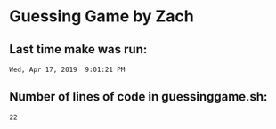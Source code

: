 # Guessing Game by Zach

## Last time make was run:
```
Wed, Apr 17, 2019  9:01:21 PM
```

## Number of lines of code in guessinggame.sh:
```
22
```
